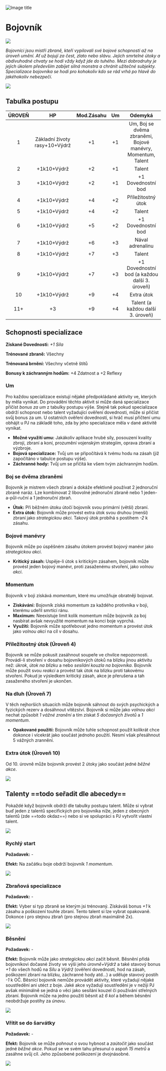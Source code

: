 ![Image title](/assets/OW/classes/Fighter.png)

# Bojovník

<img src="/assets/sep_line.png"/>

*Bojovníci jsou mistři zbraně, kteří vypilovali své bojové schopnosti až na úroveň umění. Ať už bojují za čest, zlato nebo slávu. Jejich smrtelné útoky a obdivuhodné chvaty se hodí vždy když jde do tuhého. Mezi dobrodruhy je jejich úkolem především zabíjet silná monstra a chránit užitečné subjekty. Specializace bojovníka se hodí pro kohokoliv kdo se rád vrhá po hlavě do jakéhokoliv nebezpečí.*

<img src="/assets/sep_line.png"/>

## Tabulka postupu

| ÚROVEŇ |              HP               | Mod.Zásahu |  Um  |                           Odemyká                           |
| :----: | :---------------------------: | :--------: | :--: | :---------------------------------------------------------: |
|   1    | Základní životy rasy+10+Výdrž |     +1     |  +1  | Um, Boj se dvěma zbraněmi, Bojové manévry, Momentum, Talent |
|   2    |          +1k10+Výdrž          |     +2     |  +1  |                           Talent                            |
|   3    |          +1k10+Výdrž          |     +2     |  +1  |                     +1 Dovednostní bod                      |
|   4    |          +1k10+Výdrž          |     +4     |  +2  |                     Příležitostný útok                      |
|   5    |          +1k10+Výdrž          |     +4     |  +2  |                           Talent                            |
|   6    |          +1k10+Výdrž          |     +5     |  +2  |                     +1 Dovednostní bod                      |
|   7    |          +1k10+Výdrž          |     +6     |  +3  |                      Nával adrenalinu                       |
|   8    |          +1k10+Výdrž          |     +7     |  +3  |                           Talent                            |
|   9    |          +1k10+Výdrž          |     +7     |  +3  |        +1 Dovednostní bod (a každou další 3. úroveň)        |
|   10   |          +1k10+Výdrž          |     +9     |  +4  |                         Extra útok                          |
|  11+   |              +3               |     +9     |  +4  |              Talent (a každou další 3. úroveň)              |

## Schopnosti specializace

**Získané Dovednosti:** *+1 Síla*

**Trénované zbraně:** Všechny

**Trénovaná brnění:** Všechny včetně štítů

**Bonusy k záchranným hodům:** +4 Zdatnost a +2 Reflexy

### Um

Pro každou specializace existují nějaké předpokládané aktivity ve, kterých by měla vynikat. Do provádění těchto aktivit si může daná specializace přičíst *bonus za um* z tabulky postupu výše. Stejně tak pokud specializace obdrží schopnost nebo talent vyžadující ověření dovednosti, může si přičíst svůj bonus za um. U ostatních ověření dovedností, si hráč musí přičtení umu obhájit u PJ na základě toho, zda by jeho specializace měla v dané aktivitě vynikat.

- **Možné využití umu:** Jakákoliv aplikace hrubé síly, posouzení kvality zbrojí, zbraní a koní, prozumění vojenským strategiím, oprava zbraní a výzbroje.
- **Bojová specializace:** Tvůj um se připočítává k tvému hodu na zásah (již započítáno v tabulce postupu výše).
- **Záchranné hody:** Tvůj um se přičítá ke všem tvým záchranným hodům.

### Boj se dvěma zbraněmi

Bojovník je mistrem všech zbraní a dokáže efektivně používat 2 jednoruční zbraně naráz. Lze kombinovat 2 libovolné jednoruční zbraně nebo 1 jeden-a-půl-ruční a 1 jednoruční zbraň.

- **Útok:** Při běžném útoku útočí bojovník svou primární (větší) zbraní.
- **Extra útok:** Bojovník může provést extra útok svou druhou (menší) zbraní jako *strategickou akci*. Takový útok probíhá s postihem *-2* k zásahu.

### Bojové manévry

Bojovník může po úspěšném zásahu útokem provést bojový manévr jako *strategickou akci*.

- **Kritický zásah:** Uspěje-li útok s kritickým zásahem, bojovník může provést jeden bojový manévr, proti zasaženému stvoření, jako *volnou akci*.

### Momentum

Bojovník v boji získává *momentum*, které mu umožňuje obratněji bojovat.

- **Získávání:** Bojovník získá momentum za každého protivníka v boji, kterému udeřil smrtící ránu.
- **Maximum:** Neexistuje limit kolik momentum může bojovník za boj nasbírat avšak nevyužité momentum na konci boje vyprchá.
- **Využití:** Bojovník může spotřebovat jedno momentum a provést útok jako *volnou akci* na cíl v dosahu.

### Příležitostný útok (Úroveň 4)

Bojovník se může pokusit zasáhnout soupeře ve chvilce nepozornosti. Provádí-li stvoření v dosahu bojovníkových útoků na blízku jinou aktivitu než: *úkrok*, *útok na blízku* a nebo *sesílání kouzla na bojovníka*. Bojovník může použít svou *reakci* a provést tak útok na blízku proti takovému stvoření. Pokud je výsledkem kritický zásah, akce je přerušena a tah zasaženého stvoření je ukončen.

### Na dluh (Úroveň 7)

V těch nejhorších situacích může bojovník sáhnout do svých psychických a fyzických rezerv a dosáhnout vítězství. Bojovník si může jako *volnou akci* nechat způsobit *1 vážné zranění* a tím získat *5 dočasných životů* a *1 momentum*.

- **Opakované použití:** Bojovník může tuhle schopnost použít kolikrát chce dokonce i vícekrát jako součást jednoho použití. Nesmí však přesáhnout 5 vážných zrannění.

### Extra útok (Úroveň 10)

Od 10. úrovně může bojovník provést 2 útoky jako součást jedné *běžné akce*.

<img src="/assets/sep_line.png"/>

## Talenty ==todo seřadit dle abecedy==

Pokaždé když bojovník obdrží dle tabulky postupu talent. Může si vybrat buď jeden z talentů specifických pro bojovníka níže, jeden z obecných talentů (zde ==todo okdaz==) nebo si ve spolupráci s PJ vytvořit vlastní talent.

<img src="/assets/sep_line.png"/>

### Rychlý start

**Požadavek:** -

**Efekt:** Na začátku boje obdrží bojovník *1 momentum*.

<img src="/assets/sep_line.png"/>

### Zbraňová specializace

**Požadavek:** -

**Efekt:** Vyber si typ zbraně se kterým jsi trénovaný. Získáváš bonus *+1* k zásahu a poškození touhle zbraní. Tento talent si lze vybrat opakovaně. Dokonce i pro stejnou zbraň (pro stejnou zbraň maximálně 2x).

<img src="/assets/sep_line.png"/>

### Běsnění

**Požadavek:** -

**Efekt:** Bojovník může jako *strategickou akci* začít běsnit. Běsnění přidá bojovníkovi dočasné životy ve výši jeho *úrovně+Výdrž* a také stavový bonus *+1* do všech hodů na *Sílu* a *Výdrž* (ověření dovedností, hod na zásah, poškození zbraní na blízku, záchranné hody atd...) a uděluje stavový postih *-1* k OČ. Běsnící bojovník nemůže provádět aktivity, které vyžadují nějaké soustředění ani utéct z boje. Jaké akce vyžadují soustředění je v nežiji PJ avšak minimálně se jedná o věci jako sesílání kouzel či používání střelných zbraní. Bojovník může na jedno použití běsnit až *6 kol* a během běsnění neobdržuje postihy za *únavu*.

<img src="/assets/sep_line.png"/>

### Vřítit se do šarvátky

**Požadavek:** -

**Efekt:** Bojovník se může *pohnout* o svou hybnost a *zaútočit* jako součást jedné *běžné akce*. Pokud se ve svém tahu přesunul o aspoň *15 metrů* a zasáhne svůj cíl. Jeho způsobené poškození je dvojnásobné.

<img src="/assets/sep_line.png"/>
